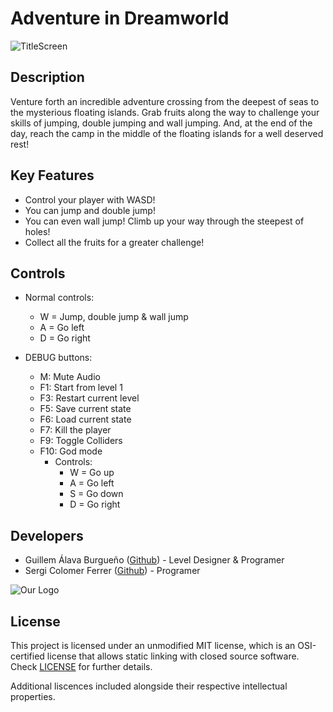 # Adventure in Dreamworld
![TitleScreen](https://github.com/WillyTrek19/PlatformerGame/blob/master/Output/Assets/textures/titleScreen.png)
## Description

Venture forth an incredible adventure crossing from the deepest of seas to the mysterious floating islands. Grab fruits along the way to challenge your skills of jumping, double jumping and wall jumping. And, at the end of the day, reach the camp in the middle of the floating islands for a well deserved rest!

## Key Features

 - Control your player with WASD!
 - You can jump and double jump!
 - You can even wall jump! Climb up your way through the steepest of holes!
 - Collect all the fruits for a greater challenge!
 
## Controls

 - Normal controls:
	- W = Jump, double jump & wall jump
	- A = Go left
	- D = Go right

 - DEBUG buttons:
 	- M: Mute Audio
 	- F1: Start from level 1
	- F3: Restart current level
	- F5: Save current state
	- F6: Load current state
	- F7: Kill the player
	- F9: Toggle Colliders
	- F10: God mode
		- Controls:
			- W = Go up
			- A = Go left
			- S = Go down
			- D = Go right

## Developers

 - Guillem Álava Burgueño ([Github](https://github.com/WillyTrek19)) - Level Designer & Programer
 - Sergi Colomer Ferrer ([Github](https://github.com/Lladruc37)) - Programer
 
 ![Our Logo](https://github.com/WillyTrek19/PlatformerGame/blob/master/Output/Assets/textures/logoScreen.jpg)
 
## License

This project is licensed under an unmodified MIT license, which is an OSI-certified license that allows static linking with closed source software. Check [LICENSE](LICENSE) for further details.

Additional liscences included alongside their respective intellectual properties.
